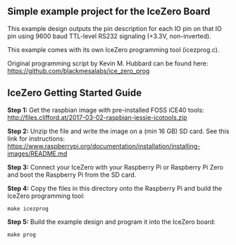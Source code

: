 
Simple example project for the IceZero Board
--------------------------------------------

This example design outputs the pin description for each IO pin on that IO pin
using 9600 baud TTL-level RS232 signaling (+3.3V, non-inverted).

This example comes with its own IceZero programming tool (icezprog.c).

Original programming script by Kevin M. Hubbard can be found here:
https://github.com/blackmesalabs/ice_zero_prog


IceZero Getting Started Guide
-----------------------------

**Step 1:** Get the raspbian image with pre-installed FOSS iCE40 tools:  
http://files.clifford.at/2017-03-02-raspbian-jessie-icotools.zip

**Step 2:** Unzip the file and write the image on a (min 16 GB) SD card. See this link for instructions:  
https://www.raspberrypi.org/documentation/installation/installing-images/README.md

**Step 3:** Connect your IceZero with your Raspberry Pi or Raspberry Pi Zero and boot
the Raspberry Pi from the SD card.

**Step 4:** Copy the files in this directory onto the Raspberry Pi and build the
IceZero programming tool:

    make icezprog

**Step 5:** Build the example design and program it into the IceZero board:

    make prog

